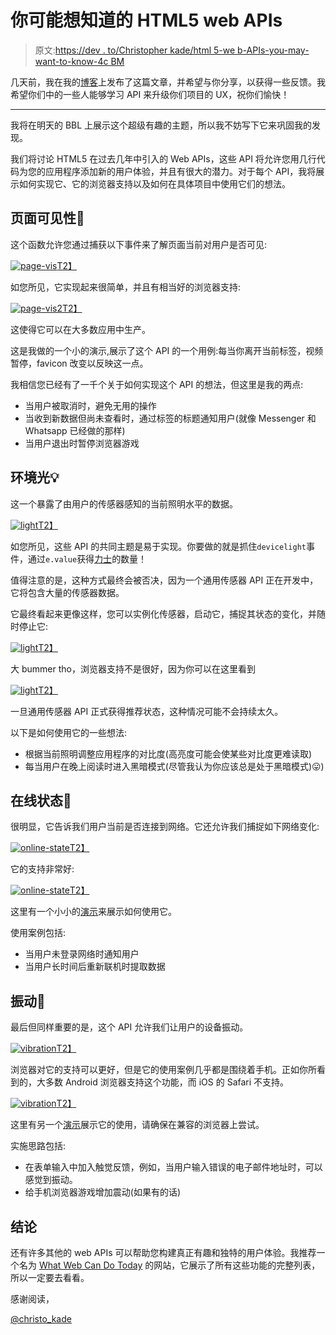 # 你可能想知道的 HTML5 web APIs

> 原文:[https://dev . to/Christopher kade/html 5-we b-APIs-you-may-want-to-know-4c BM](https://dev.to/christopherkade/html5-web-apis-you-might-want-to-know-4cbm)

几天前，我在我的[博客](https://christopherkade.com/web-apis)上发布了这篇文章，并希望与你分享，以获得一些反馈。我希望你们中的一些人能够学习 API 来升级你们项目的 UX，祝你们愉快！

* * *

我将在明天的 BBL 上展示这个超级有趣的主题，所以我不妨写下它来巩固我的发现。

我们将讨论 HTML5 在过去几年中引入的 Web APIs，这些 API 将允许您用几行代码为您的应用程序添加新的用户体验，并且有很大的潜力。对于每个 API，我将展示如何实现它、它的浏览器支持以及如何在具体项目中使用它们的想法。

## [](#page-visibility)页面可见性👀

这个函数允许您通过捕获以下事件来了解页面当前对用户是否可见:

[![page-vis](../Images/a748e1b78278a29b85b5d07d73ba3439.png)T2】](https://res.cloudinary.com/practicaldev/image/fetch/s--_BHllaBx--/c_limit%2Cf_auto%2Cfl_progressive%2Cq_auto%2Cw_880/https://s3.amazonaws.com/media-p.slid.es/uploads/986999/images/5913262/carbon.png)

如您所见，它实现起来很简单，并且有相当好的浏览器支持:

[![page-vis2](../Images/dcec845f90306975249f23167aaab60a.png)T2】](https://res.cloudinary.com/practicaldev/image/fetch/s---A53sZ-y--/c_limit%2Cf_auto%2Cfl_progressive%2Cq_auto%2Cw_880/https://s3.amazonaws.com/media-p.slid.es/uploads/986999/images/5906929/page-visibility-support.png)

这使得它可以在大多数应用中生产。

这是我做的一个小的演示,展示了这个 API 的一个用例:每当你离开当前标签，视频暂停，favicon 改变以反映这一点。

我相信您已经有了一千个关于如何实现这个 API 的想法，但这里是我的两点:

*   当用户被取消时，避免无用的操作
*   当收到新数据但尚未查看时，通过标签的标题通知用户(就像 Messenger 和 Whatsapp 已经做的那样)
*   当用户退出时暂停浏览器游戏

## [](#ambient-light)环境光💡

这一个暴露了由用户的传感器感知的当前照明水平的数据。

[![light](../Images/676fa206a4c1b4fae4146ee7b6c1ddbc.png)T2】](https://res.cloudinary.com/practicaldev/image/fetch/s--G4i5JA2Q--/c_limit%2Cf_auto%2Cfl_progressive%2Cq_auto%2Cw_880/https://s3.amazonaws.com/media-p.slid.es/uploads/986999/images/5906957/ambient-light-code.png)

如您所见，这些 API 的共同主题是易于实现。你要做的就是抓住`devicelight`事件，通过`e.value`获得[力士](https://en.wikipedia.org/wiki/Lux)的数量！

值得注意的是，这种方式最终会被否决，因为一个通用传感器 API 正在开发中，它将包含大量的传感器数据。

它最终看起来更像这样，您可以实例化传感器，启动它，捕捉其状态的变化，并随时停止它:

[![light](../Images/d5d389a9ccd671b6f7315886d32d54f7.png)T2】](https://res.cloudinary.com/practicaldev/image/fetch/s--3dqA-Kv4--/c_limit%2Cf_auto%2Cfl_progressive%2Cq_auto%2Cw_880/https://s3.amazonaws.com/media-p.slid.es/uploads/986999/images/5907037/ambient-light-code-3.png)

大 bummer tho，浏览器支持不是很好，因为你可以在这里看到

[![light](../Images/e54e86d90a8e7b796f3562d124d6f076.png)T2】](https://res.cloudinary.com/practicaldev/image/fetch/s--gwxEeKig--/c_limit%2Cf_auto%2Cfl_progressive%2Cq_auto%2Cw_880/https://s3.amazonaws.com/media-p.slid.es/uploads/986999/images/5907028/ambient-light-browser.png)

一旦通用传感器 API 正式获得推荐状态，这种情况可能不会持续太久。

以下是如何使用它的一些想法:

*   根据当前照明调整应用程序的对比度(高亮度可能会使某些对比度更难读取)
*   每当用户在晚上阅读时进入黑暗模式(尽管我认为你应该总是处于黑暗模式)😛)

## [](#online-state)在线状态📡

很明显，它告诉我们用户当前是否连接到网络。它还允许我们捕捉如下网络变化:

[![online-state](../Images/98ac8f98395c64470b79f027c2228ef9.png)T2】](https://res.cloudinary.com/practicaldev/image/fetch/s--qua_COCG--/c_limit%2Cf_auto%2Cfl_progressive%2Cq_auto%2Cw_880/https://s3.amazonaws.com/media-p.slid.es/uploads/986999/images/5917760/carbon.png)

它的支持非常好:

[![online-state](../Images/543c6751f66518c34a7200368903c494.png)T2】](https://res.cloudinary.com/practicaldev/image/fetch/s--ojgC0Sov--/c_limit%2Cf_auto%2Cfl_progressive%2Cq_auto%2Cw_880/https://s3.amazonaws.com/media-p.slid.es/uploads/986999/images/5907114/online-state-support.png)

这里有一个小小的[演示](https://codepen.io/christopherkade/pen/MxXdmY)来展示如何使用它。

使用案例包括:

*   当用户未登录网络时通知用户
*   当用户长时间后重新联机时提取数据

## [](#vibration)振动📳

最后但同样重要的是，这个 API 允许我们让用户的设备振动。

[![vibration](../Images/4ab2dc1d3994facc5d801223da529741.png)T2】](https://res.cloudinary.com/practicaldev/image/fetch/s--9krJ7dbH--/c_limit%2Cf_auto%2Cfl_progressive%2Cq_auto%2Cw_880/https://s3.amazonaws.com/media-p.slid.es/uploads/986999/images/5917802/carbon__1_.png)

浏览器对它的支持可以更好，但是它的使用案例几乎都是围绕着手机。正如你所看到的，大多数 Android 浏览器支持这个功能，而 iOS 的 Safari 不支持。

[![vibration](../Images/f4834c1002694925dee1c0e327169326.png)T2】](https://res.cloudinary.com/practicaldev/image/fetch/s--u2pqcR2k--/c_limit%2Cf_auto%2Cfl_progressive%2Cq_auto%2Cw_880/https://s3.amazonaws.com/media-p.slid.es/uploads/986999/images/5907174/vibrate-support.png)

这里有另一个[演示](https://codepen.io/christopherkade/pen/eXKPzN)展示它的使用，请确保在兼容的浏览器上尝试。

实施思路包括:

*   在表单输入中加入触觉反馈，例如，当用户输入错误的电子邮件地址时，可以感觉到振动。
*   给手机浏览器游戏增加震动(如果有的话)

## [](#conclusion)结论

还有许多其他的 web APIs 可以帮助您构建真正有趣和独特的用户体验。我推荐一个名为 [What Web Can Do Today](https://whatwebcando.today/) 的网站，它展示了所有这些功能的完整列表，所以一定要去看看。

感谢阅读，

[@christo_kade](https://twitter.com/christo_kade)